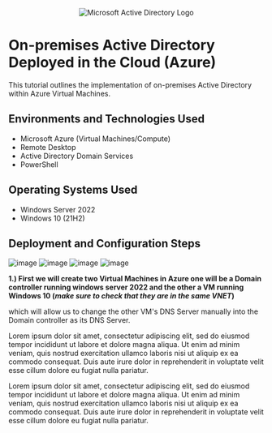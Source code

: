 <p align="center">
<img src="https://i.imgur.com/pU5A58S.png" alt="Microsoft Active Directory Logo"/>
</p>

<h1>On-premises Active Directory Deployed in the Cloud (Azure)</h1>
This tutorial outlines the implementation of on-premises Active Directory within Azure Virtual Machines.<br />




<h2>Environments and Technologies Used</h2>

- Microsoft Azure (Virtual Machines/Compute)
- Remote Desktop
- Active Directory Domain Services
- PowerShell

<h2>Operating Systems Used </h2>

- Windows Server 2022
- Windows 10 (21H2)



<h2>Deployment and Configuration Steps</h2>

![image](https://github.com/MartindIT/install-config-AD/assets/151476834/4ce8b241-a52c-4caa-84e7-7c46ae20b016)
![image](https://github.com/MartindIT/install-config-AD/assets/151476834/2d912855-f502-4363-8f8d-cd0436e5d6d5)
![image](https://github.com/MartindIT/install-config-AD/assets/151476834/b84d08af-7f5f-42c9-a4fb-3876b90158f1)
![image](https://github.com/MartindIT/install-config-AD/assets/151476834/8db8c1b8-af46-481a-b2ee-3ca4ca1ea795)


**1.) First we will create two Virtual Machines in Azure one will be a Domain controller running windows server 2022 and the other a VM running Windows 10 (*make sure to check that they are in the same VNET*)**

which will allow us to change the other VM's DNS Server manually into the Domain controller as its DNS Server.



Lorem ipsum dolor sit amet, consectetur adipiscing elit, sed do eiusmod tempor incididunt ut labore et dolore magna aliqua. Ut enim ad minim veniam, quis nostrud exercitation ullamco laboris nisi ut aliquip ex ea commodo consequat. Duis aute irure dolor in reprehenderit in voluptate velit esse cillum dolore eu fugiat nulla pariatur.



Lorem ipsum dolor sit amet, consectetur adipiscing elit, sed do eiusmod tempor incididunt ut labore et dolore magna aliqua. Ut enim ad minim veniam, quis nostrud exercitation ullamco laboris nisi ut aliquip ex ea commodo consequat. Duis aute irure dolor in reprehenderit in voluptate velit esse cillum dolore eu fugiat nulla pariatur.















